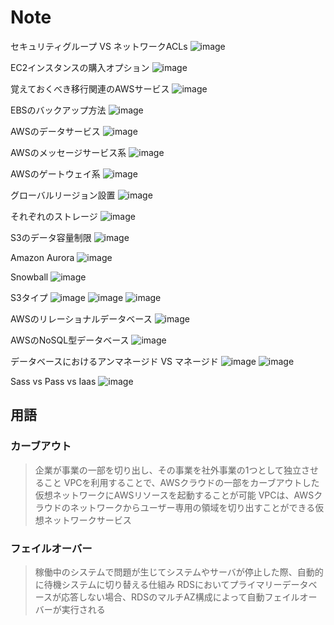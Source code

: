 # Note

セキュリティグループ VS ネットワークACLs
![image](./images/01.png)

EC2インスタンスの購入オプション
![image](./images/02.png)

覚えておくべき移行関連のAWSサービス
![image](./images/03.png)

EBSのバックアップ方法
![image](./images/04.png)

AWSのデータサービス
![image](./images/05.png)

AWSのメッセージサービス系
![image](./images/06.png)

AWSのゲートウェイ系
![image](./images/07.png)

グローバルリージョン設置
![image](./images/08.png)

それぞれのストレージ
![image](./images/09.png)

S3のデータ容量制限
![image](./images/10.png)

Amazon Aurora
![image](./images/11.png)

Snowball
![image](./images/12.png)

S3タイプ
![image](./images/13.png)
![image](./images/14.png)
![image](./images/15.png)

AWSのリレーショナルデータベース
![image](./images/16.png)

AWSのNoSQL型データベース
![image](./images/17.png)

データベースにおけるアンマネージド VS マネージド
![image](./images/18.png)
![image](./images/19.png)

Sass vs Pass vs Iaas
![image](./images/20.png)



## 用語
### カーブアウト
> 企業が事業の一部を切り出し、その事業を社外事業の1つとして独立させること
> VPCを利用することで、AWSクラウドの一部をカーブアウトした仮想ネットワークにAWSリソースを起動することが可能
> VPCは、AWSクラウドのネットワークからユーザー専用の領域を切り出すことができる仮想ネットワークサービス

### フェイルオーバー
> 稼働中のシステムで問題が生じてシステムやサーバが停止した際、自動的に待機システムに切り替える仕組み
> RDSにおいてプライマリーデータベースが応答しない場合、RDSのマルチAZ構成によって自動フェイルオーバーが実行される

